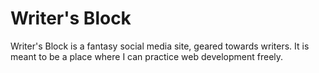# Writer's Block

Writer's Block is a fantasy social media site, geared towards writers. It is meant to be a place where I can practice web development freely. 
